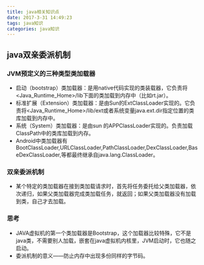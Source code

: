 ```yaml
---
title: java相关知识点
date: 2017-3-31 14:49:23
tags: java知识
categories: java知识
---
```


## java双亲委派机制
### JVM预定义的三种类型类加载器
- 启动（bootstrap）类加载器：是用native代码实现的类装载器，它负责将<Java_Runtime_Home>/lib下面的类加载到内存中（比如rt.jar）。
- 标准扩展（Extension）类加载器：是由Sun的ExtClassLoader实现的。它负责将<Java_Runtime_Home>/lib/ext或者系统变量java.ext.dir指定位置的类库加载到内存中。
- 系统（System）类加载器：是由sun 的APPClassLoader实现的。负责加载ClassPath中的类库加载到内存。
- Android中类加载器有BootClassLoader,URLClassLoader,PathClassLoader,DexClassLoader,BaseDexClassLoader,等都最终继承自java.lang.ClassLoader。
### 双亲委派机制
- 某个特定的类加载器在接到类加载请求时，首先将任务委托给父类加载器，依次递归，如果父类加载器完成类加载任务，就返回；如果父类加载器没有加载到类，自己才去加载。

### 思考
- JAVA虚拟机的第一个类加载器是Bootstrap，这个加载器比较特殊，它不是java类，不需要别人加载，嵌套在java虚拟机内核里，JVM启动时，它也随之启动。
- 委派机制的意义——防止内存中出现多份同样的字节码。
